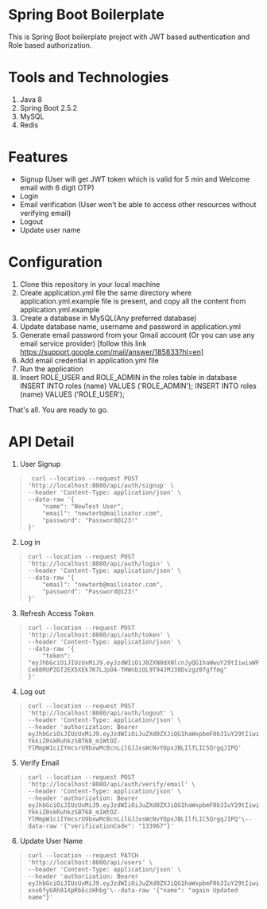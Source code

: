 # Spring Boot Boilerplate
This is Spring Boot boilerplate project with JWT based authentication and Role based authorization.

# Tools and Technologies
1. Java 8
2. Spring Boot 2.5.2
3. MySQL
4. Redis

# Features
 - Signup 
 (User will get JWT token which is valid for 5 min and Welcome email with 6 digit OTP)
 - Login
 - Email verification (User won't be able to access other resources without verifying email)
 - Logout
 - Update user name

# Configuration
1. Clone this repository in your local machine
2. Create application.yml file the same directory where application.yml.example file is present, and copy all the content from application.yml.example
3. Create a database in MySQL(Any preferred database)
4. Update database name, username and password in application.yml
5. Generate email password from your Gmail account (Or you can use any email service provider) [follow this link https://support.google.com/mail/answer/185833?hl=en]
6. Add email credential in application.yml file
7. Run the application
8. Insert ROLE_USER and ROLE_ADMIN in the roles table in database
   INSERT INTO roles (name) VALUES ('ROLE_ADMIN');
   INSERT INTO roles (name) VALUES ('ROLE_USER');


That's all. You are ready to go.


# API Detail
1. User Signup
>      curl --location --request POST 'http://localhost:8080/api/auth/signup' \
>     --header 'Content-Type: application/json' \
>     --data-raw '{
>         "name": "NewTest User",
>         "email": "newterb@mailinator.com",
>         "password": "Password@123!"
>     }'

2. Log in

>     curl --location --request POST 'http://localhost:8080/api/auth/login' \
>     --header 'Content-Type: application/json' \
>     --data-raw '{
>         "email": "newterb@mailinator.com",
>         "password": "Password@123!"
>     }'

3. Refresh Access Token

>     curl --location --request POST 'http://localhost:8080/api/auth/token' \
>     --header 'Content-Type: application/json' \
>     --data-raw '{
>         "token": "eyJhbGciOiJIUzUxMiJ9.eyJzdWIiOiJ0ZXN0dXNlcnJyQG1haWwuY29tIiwiaWF0IjoxNjI1Mjk4ODExLCJleHAiOjE2MjUyOTkxMTF9.NULYSv_ESeYTgg31oTqzumSPUHRmkE-Ce88RUPZGT2EX5XEk7K7LJpO4-THWnbiOL9T94JMJ30Dvzgz07gffmg"
>     }'

4. Log out

>     curl --location --request POST 'http://localhost:8080/api/auth/logout' \
>     --header 'Content-Type: application/json' \
>     --header 'authorization: Bearer eyJhbGciOiJIUzUxMiJ9.eyJzdWIiOiJuZXd0ZXJiQG1haWxpbmF0b3IuY29tIiwiaWF0IjoxNjI1MzE0MDEzLCJleHAiOjE2MjUzMTQzMTN9.-YkkiZ0skRuhkzSBT68_m1WtOZ-YlMmpW1ciIYmcsrU9bxwMcBcnLilGJJxsWcNvYOpxJBLIlfLIC5QrgqJIPQ'

5. Verify Email
>     curl --location --request POST 'http://localhost:8080/api/auth/verify/email' \
>     --header 'Content-Type: application/json' \
>     --header 'authorization: Bearer eyJhbGciOiJIUzUxMiJ9.eyJzdWIiOiJuZXd0ZXJiQG1haWxpbmF0b3IuY29tIiwiaWF0IjoxNjI1MzE0MDEzLCJleHAiOjE2MjUzMTQzMTN9.-YkkiZ0skRuhkzSBT68_m1WtOZ-YlMmpW1ciIYmcsrU9bxwMcBcnLilGJJxsWcNvYOpxJBLIlfLIC5QrgqJIPQ'\--data-raw '{"verificationCode": "133967"}'

6. Update User Name

>     curl --location --request PATCH 'http://localhost:8080/api/users' \
>     --header 'Content-Type: application/json' \
>     --header 'authorization: Bearer eyJhbGciOiJIUzUxMiJ9.eyJzdWIiOiJuZXd0ZXJiQG1haWxpbmF0b3IuY29tIiwiaWF0IjoxNjI1MzE0MzQ0LCJleHAiOjE2MjUzMTQ2NDR9.Xe_2MdCVHBIfa0v9G4hrto0EluYltyEryWDlvopQ90ez5nqVqfDGEC035mnzU8J-xsu6fyUAh81XpRbEczHhbg'\--data-raw '{"name": "again Updated name"}'
